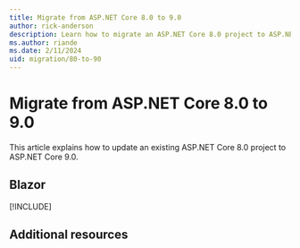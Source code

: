 ```yaml
---
title: Migrate from ASP.NET Core 8.0 to 9.0
author: rick-anderson
description: Learn how to migrate an ASP.NET Core 8.0 project to ASP.NET Core 9.0.
ms.author: riande
ms.date: 2/11/2024
uid: migration/80-to-90
---
```

# Migrate from ASP.NET Core 8.0 to 9.0

This article explains how to update an existing ASP.NET Core 8.0 project to ASP.NET Core 9.0.

<!--

## Prerequisites

# [Visual Studio](#tab/visual-studio)

[!INCLUDE[](~/includes/net-prereqs-vs-9.0.md)]

# [Visual Studio Code](#tab/visual-studio-code)

[!INCLUDE[](~/includes/net-prereqs-vsc-9.0.md)]

# [Visual Studio for Mac](#tab/visual-studio-mac)

[!INCLUDE[](~/includes/net-prereqs-mac-9.0.md)]

---

-->

<!-- New content should be added to ~/migration/includes/aspnetcore-9/includes/{FILE}.md files. This will help prevent merge conflicts in this file. -->

## Blazor

[!INCLUDE[](~/migration/80-to-90/includes/blazor.md)]

## Additional resources
